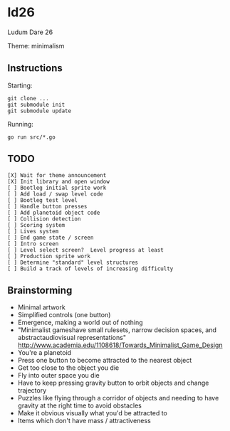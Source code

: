 ld26
====

Ludum Dare 26

Theme: minimalism

Instructions
------------
Starting:

    git clone ...
    git submodule init
    git submodule update

Running:

    go run src/*.go

TODO
----

    [X] Wait for theme announcement
    [X] Init library and open window
    [ ] Bootleg initial sprite work
    [ ] Add load / swap level code
    [ ] Bootleg test level
    [ ] Handle button presses
    [ ] Add planetoid object code
    [ ] Collision detection
    [ ] Scoring system
    [ ] Lives system
    [ ] End game state / screen
    [ ] Intro screen
    [ ] Level select screen?  Level progress at least
    [ ] Production sprite work
    [ ] Determine "standard" level structures
    [ ] Build a track of levels of increasing difficulty

Brainstorming
-------------
- Minimal artwork
- Simplified controls (one button)
- Emergence, making a world out of nothing
- "Minimalist gameshave small rulesets, narrow decision spaces, and
  abstractaudiovisual representations"
  http://www.academia.edu/1108618/Towards_Minimalist_Game_Design
- You're a planetoid
- Press one button to become attracted to the nearest object
- Get too close to the object you die
- Fly into outer space you die
- Have to keep pressing gravity button to orbit objects and change trajectory
- Puzzles like flying through a corridor of objects and needing to have gravity
  at the right time to avoid obstacles
- Make it obvious visually what you'd be attracted to
- Items which don't have mass / attractiveness
